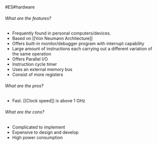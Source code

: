 #ES#hardware
###### What are the features?
- Frequently found in personal computers/devices.
- Based on [[Von Neumann Architecture]] 
- Offers built-in monitor/debugger program with interrupt capability
- Large amount of instructions each carrying out a different variation of the same operation
- Offers Parallel I/O
- Instruction cycle timer
- Uses an external memory bus
- Consist of more registers

###### What are the pros?
- Fast. [[Clock speed]] is above 1 GHz

###### What are the cons?
- Complicated to implement
- Expensive to design and develop
- High power consumption